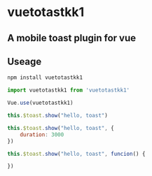 # vuetotastkk1

## A mobile toast plugin for vue

## Useage

```javascript
npm install vuetotastkk1

import vuetotastkk1 from 'vuetotastkk1'

Vue.use(vuetotastkk1)

this.$toast.show("hello, toast")

this.$toast.show("hello, toast", {
    duration: 3000
}) 

this.$toast.show("hello, toast", funcion() {

})
```